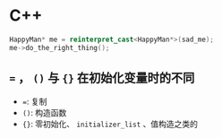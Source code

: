 # C++

```c++
HappyMan* me = reinterpret_cast<HappyMan*>(sad_me);
me->do_the_right_thing();
```

## `=` ， `()` 与 `{}` 在初始化变量时的不同

- `=`: 复制
- `()`: 构造函数
- `{}`: 零初始化、 `initializer_list` 、值构造之类的
